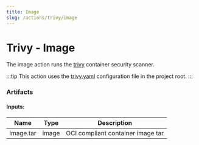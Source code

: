 ```yaml
---
title: Image
slug: /actions/trivy/image
---
```


# Trivy - Image

The image action runs the [trivy](https://trivy.dev/) container security scanner.

:::tip
This action uses the [trivy.yaml](https://aquasecurity.github.io/trivy/v0.33/docs/references/customization/config-file/) configuration file in the project root.
:::

### Artifacts

#### Inputs:

|Name|Type|Description|
|-|-|-|
|image.tar|image|OCI compliant container image tar|
